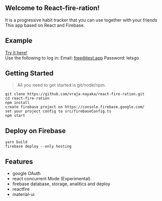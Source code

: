 ## Welcome to React-fire-ration!

It is a progressive habit tracker that you can use together with your friends <br>
This app based on React and Firebase.

## Example

[Try it here!](https://ration-base.web.app/)<br>
Use the following to log in:
    Email: free@test.app
    Password: letsgo 

## Getting Started

> All you need to get started is git/node/npm.

    git clone https://github.com/vraja-nayaka/react-fire-ration.git
    cd react-fire-ration
    npm install
    create firebase project on https://console.firebase.google.com/
    set your project config to src/firebaseConfig.ts
    npm start

## Deploy on Firebase

    yarn build
    firebase deploy --only hosting

## Features
- google OAuth
- react concurrent Mode (Experimental)
- firebase database, storage, analitics and deploy
- reactfire
- material-ui
